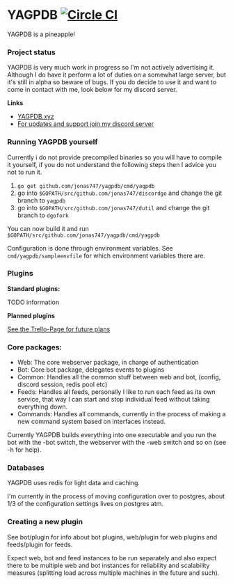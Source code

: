 YAGPDB  [![Circle CI](https://circleci.com/gh/jonas747/yagpdb.svg?style=svg)](https://circleci.com/gh/jonas747/yagpdb) 
================
    

YAGPDB is a pineapple!

### Project status

YAGPDB is very much work in progress so I'm not actively advertising it. Although I do have it perform a lot of duties on a somewhat large server, but it's still in alpha so beware of bugs. If you do decide to use it and want to come in contact with me, look below for my discord server.

**Links**
 - [YAGPDB.xyz](http://yagpdb.xyz)
 - [For updates and support join my discord server](https://discord.gg/Cj6kCba)

### Running YAGPDB yourself

Currently i do not provide precompiled binaries so you will have to compile it yourself, if you do not understand the following steps then I advice you not to run it.

1. `go get github.com/jonas747/yagpdb/cmd/yagpdb`
2. go into `$GOPATH/src/github.com/jonas747/discordgo` and change the git branch to `yagpdb`
2. go into `$GOPATH/src/github.com/jonas747/dutil` and change the git branch to `dgofork`

You can now build it and run `$GOPATH/src/github.com/jonas747/yagpdb/cmd/yagpdb`

Configuration is done through environment variables. See `cmd/yagpdb/sampleenvfile` for which environment variables there are.


### Plugins

**Standard plugins:**

TODO information

**Planned plugins**

[See the Trello-Page for future plans](https://trello.com/b/kH5U2aSL/yagpdb)

### Core packages:

- Web: The core webserver package, in charge of authentication
- Bot: Core bot package, delegates events to plugins
- Common: Handles all the common stuff between web and bot, (config, discord session, redis pool etc)
- Feeds: Handles all feeds, personally I like to run each feed as its own service, that way I can start and stop individual feed without   taking everything down.
- Commands: Handles all commands, currently in the process of making a new command system based on interfaces instead.

Currently YAGPDB builds everything into one executable and you run the bot with the -bot switch, the webserver with the -web switch and so on (see -h for help).

### Databases

YAGPDB uses redis for light data and caching.

I'm currently in the process of moving configuration over to postgres, about 1/3 of the configuration settings lives on postgres atm.

### Creating a new plugin

See bot/plugin for info about bot plugins, web/plugin for web plugins and feeds/plugin for feeds.

Expect web, bot and feed instances to be run separately and also expect there to be multiple web and bot instances for reliability and scalability measures (splitting load across multiple machines in the future and such).
